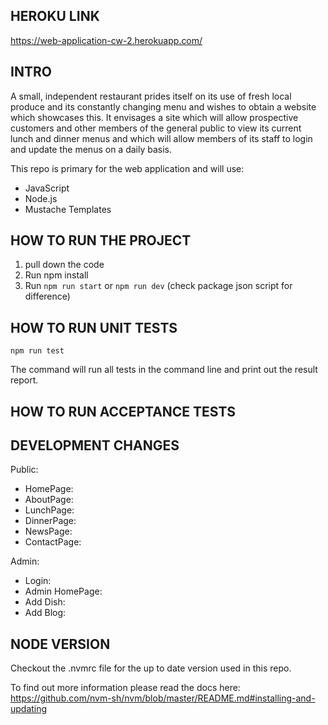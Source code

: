 ## HEROKU LINK
https://web-application-cw-2.herokuapp.com/ 


## INTRO

A small, independent restaurant prides itself on its use of fresh local produce and its constantly changing menu and wishes to obtain a website which showcases this. It envisages a site which will allow prospective customers and other members of the general public to view its current lunch and dinner menus and which will allow members of its staff to login and update the menus on a daily basis. 

This repo is primary for the web application and will use:

- JavaScript
- Node.js
- Mustache Templates

## HOW TO RUN THE PROJECT

1. pull down the code
2. Run npm install
3. Run `npm run start` or `npm run dev` (check package json script for difference)

## HOW TO RUN UNIT TESTS

`npm run test`

The command will run all tests in the command line and print out the result report.

## HOW TO RUN ACCEPTANCE TESTS

## DEVELOPMENT CHANGES

Public: 

- HomePage:
- AboutPage:
- LunchPage:
- DinnerPage:
- NewsPage:
- ContactPage:

Admin:

- Login:
- Admin HomePage:
- Add Dish:
- Add Blog:

## NODE VERSION
Checkout the .nvmrc file for the up to date version used in this repo.

To find out more information please read the docs here:
https://github.com/nvm-sh/nvm/blob/master/README.md#installing-and-updating 